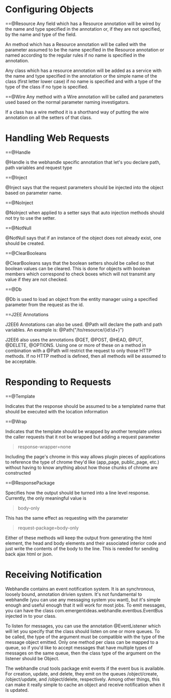 Configuring Objects
===================

==@Resource
Any field which has a Resource annotation will be wired by the name and type specified in
the annotation or, if they are not specified, by the name and type of the field.

An method which has a Resource annotation will be called with the parameter assumed to be
the name specified in the Resource annotation or named according to the regular rules if
no name is specified in the annotation.

Any class which has a resource annotation will be added as a service with the name and type
specified in the annotation or the simple name of the class (first letter lower case) if no
name is specified and with a type of the type of the class if no type is specified.

==@Wire
Any method with a Wire annotation will be called and parameters used based on the normal
parameter naming investigators.

If a class has a wire method it is a shorthand way of putting the wire annotation on all
the setters of that class.


Handling Web Requests
=====================

==@Handle

@Handle is the webhandle specific annotation that let's you declare path, path variables
and request type

==@Inject

@Inject says that the request parameters should be injected into the object based on parameter
name.

==@NoInject

@NoInject when applied to a setter says that auto injection methods should not try to use the
setter.

==@NotNull

@NotNull says that if an instance of the object does not already exist, one should be created.

==@ClearBooleans

@ClearBooleans says that the boolean setters should be called so that boolean values can 
be cleared. This is done for objects with boolean members which correspond to check boxes
which will not transmit any value if they are not checked.

==@Db

@Db is used to load an object from the entity manager using a specified parameter from the
request as the id.

==J2EE Annotations

J2EE6 Annotations can also be used.
@Path will declare the path and path variables.  An example is: @Path("/to/resource/{id:\\d+}")

J2EE6 also uses the annotations @GET, @POST, @HEAD, @PUT, @DELETE, @OPTIONS.  Using one or more of
these on a method in combination with a @Path will restrict the request to only those HTTP methods.
If no HTTP method is defined, then all methods will be assumed to be acceptable.


Responding to Requests
======================

==@Template

Indicates that the response should be assumed to be a templated name that should be executed
with the location information

==@Wrap

Indicates that the template should be wrapped by another template unless the caller requests
that it not be wrapped but adding a request parameter

> response-wrapper=none

Including the page's chrome in this way allows plugin pieces of applications to reference the type
of chrome they'd like (app_page, public_page, etc.) without having to know anything about how those
chunks of chrome are constructed

==@ResponsePackage

Specifies how the output should be turned into a line level response. Currently, the only meaningful
value is

> body-only

This has the same effect as requesting with the parameter

> request-package=body-only

Either of these methods will keep the output from generating the html element, the head and body elements and their
associated interior code and just write the contents of the body to the line. This is needed for sending back ajax
html or json.

Receiving Notification
======================

Webhandle contains an event notification system. It is an synchronous, loosely bound, annotation drivien system. It's not fundamental to webhandle (you can use any messaging system you want), but it's simple enough and useful enough that it will work for most jobs. To emit messages, you can have the class com.emergentideas.webhandle.eventbus.EventBus injected in to your class.

To listen for messages, you can use the annotation @EventListener which will let you specify that the class should listen on one or more queues. To be called, the type of the argument must be compatible with the type of the message object emitted. Only one method per class can be mapped to a queue, so if you'd like to accept messages that have multiple types of messages on the same queue, then the class type of the argument on the listener should be Object.

The webhandle crud tools package emit events if the event bus is available. For creation, update, and delete, they emit on the queues /object/create, /object/update, and /object/delete, respectively. Among other things, this can make it really simple to cache an object and receive notification when it is updated.
